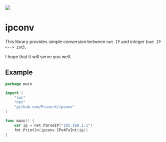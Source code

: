 ![](https://travis-ci.org/PraserX/ipconv.svg?branch=master)

# ipconv

This library provides simple conversion between `net.IP` and integer (`net.IP <--> int`).

I hope that it will serve you well.

## Example

```go
package main

import (
	"fmt"
    "net"
    "github.com/PraserX/ipconv"
)

func main() {
	var ip = net.ParseIP("192.168.1.1")
	fmt.Println(ipconv.IPv4ToInt(ip))
}
```